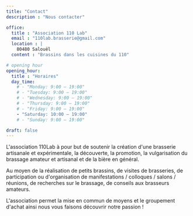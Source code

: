 ```yaml
---
title: "Contact"
description : "Nous contacter"

office:
  title : "Association 110 Lab"
  email : "110lab.brasserie@gmail.com"
  location : |
    80480 Salouël
  content : "Brassins dans les cuisines du 110"

# opening hour
opening_hour:
  title : "Horaires"
  day_time:
    # - "Monday: 9:00 – 19:00"
    # - "Tuesday: 9:00 – 19:00"
    # - "Wednesday: 9:00 – 19:00"
    # - "Thursday: 9:00 – 19:00"
    # - "Friday: 9:00 – 19:00"
    - "Saturday: 10:00 – 19:00"
    # - "Sunday: 9:00 – 19:00"

draft: false
---
```


L'association 110Lab à pour but de soutenir la création d'une brasserie artisanale et expérimentale, la découverte, la promotion, la vulgarisation du brassage amateur et artisanal et de la bière en général.

Au moyen de la réalisation de petits brassins, de visites de brasseries, de participation ou d'organisation de manifestations / colloques / salons / réunions, de recherches sur le brassage, de conseils aux brasseurs amateurs.

L'association permet la mise en commun de moyens et le groupement d'achat ainsi nous vous faisons découvrir notre passion !

